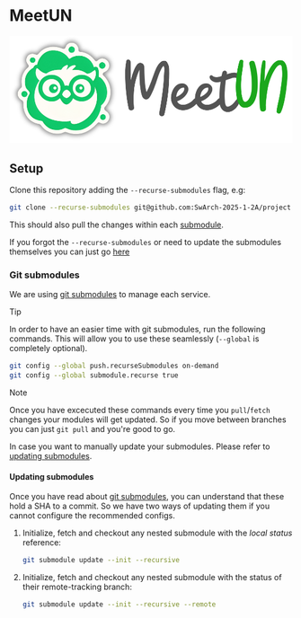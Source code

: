 # MeetUN

![Logo MeetUN](docs/meetUN.svg "MeetUN")

## Setup

Clone this repository adding the `--recurse-submodules` flag, e.g:

```sh
git clone --recurse-submodules git@github.com:SwArch-2025-1-2A/project.git
```

This should also pull the changes within each [submodule](#git-submodules).

If you forgot the `--recurse-submodules` or need to update the submodules themselves
you can just go [here](#updating-submodules)

### Git submodules

We are using [git submodules](https://git-scm.com/book/en/v2/Git-Tools-Submodules)
to manage each service.

> [!TIP]
> In order to have an easier time with git submodules, run the following
> commands. This will allow you to use these seamlessly (`--global` is completely
> optional).

```sh
git config --global push.recurseSubmodules on-demand
git config --global submodule.recurse true
```

> [!NOTE]
> Once you have excecuted these commands every time you `pull`/`fetch` changes
your modules will get updated. So if you move between branches you can just
`git pull` and you're good to go.

In case you want to manually update your submodules. Please refer to
[updating submodules](#updating-submodules).

#### Updating submodules

Once you have read about [git submodules](#git-submodules), you can understand
that these hold a SHA to a commit. So we have two ways of updating them if you
cannot configure the recommended configs.

1. Initialize, fetch and checkout any nested submodule with the _local status_
reference:

    ```sh
    git submodule update --init --recursive
    ```

1. Initialize, fetch and checkout any nested submodule with the status of their
remote-tracking branch:

    ```sh
    git submodule update --init --recursive --remote
    ```
